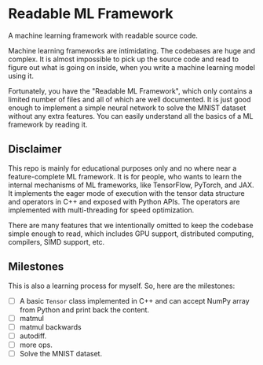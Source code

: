 # Readable ML Framework

A machine learning framework with readable source code.

Machine learning frameworks are intimidating. The codebases are huge and
complex. It is almost impossible to pick up the source code and read to figure
out what is going on inside, when you write a machine learning model using it.

Fortunately, you have the "Readable ML Framework", which only contains a
limited number of files and all of which are well documented. It is just good
enough to implement a simple neural network to solve the MNIST dataset without
any extra features. You can easily understand all the basics of a ML framework
by reading it.

## Disclaimer

This repo is mainly for educational purposes only and no where near a
feature-complete ML framework. It is for people, who wants to learn the
internal mechanisms of ML frameworks, like TensorFlow, PyTorch, and JAX. It
implements the eager mode of execution with the tensor data structure and
operators in C++ and exposed with Python APIs. The operators are implemented
with multi-threading for speed optimization.

There are many features that we intentionally omitted to keep the codebase
simple enough to read, which includes GPU support, distributed computing,
compilers, SIMD support, etc.

## Milestones

This is also a learning process for myself. So, here are the milestones:

- [ ] A basic `Tensor` class implemented in C++ and can accept NumPy array from
  Python and print back the content.
- [ ] matmul
- [ ] matmul backwards
- [ ] autodiff.
- [ ] more ops.
- [ ] Solve the MNIST dataset.
